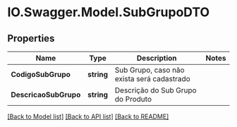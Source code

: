 # IO.Swagger.Model.SubGrupoDTO
## Properties

Name | Type | Description | Notes
------------ | ------------- | ------------- | -------------
**CodigoSubGrupo** | **string** | Sub Grupo, caso não exista será cadastrado | 
**DescricaoSubGrupo** | **string** | Descrição do Sub Grupo do Produto | 

[[Back to Model list]](../README.md#documentation-for-models) [[Back to API list]](../README.md#documentation-for-api-endpoints) [[Back to README]](../README.md)

